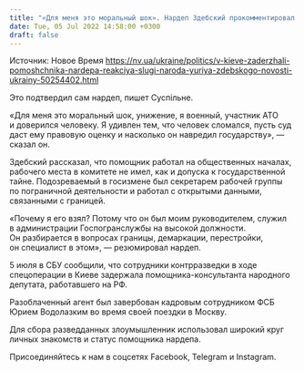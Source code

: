```yaml
---
title: "«Для меня это моральный шок». Нардеп Здебский прокомментировал данные о работе своего помощника на ФСБ"
date: Tue, 05 Jul 2022 14:58:00 +0300
draft: false
---
```

Источник: Новое Время https://nv.ua/ukraine/politics/v-kieve-zaderzhali-pomoshchnika-nardepa-reakciya-slugi-naroda-yuriya-zdebskogo-novosti-ukrainy-50254402.html


 Это подтвердил сам нардеп, пишет Суспільне.

«Для меня это моральный шок, унижение, я военный, участник АТО и доверился человеку. Я удивлен тем, что человек сломался, пусть суд даст ему правовую оценку и насколько он навредил государству», — сказал он.

Здебский рассказал, что помощник работал на общественных началах, рабочего места в комитете не имел, как и допуска к государственной тайне. Подозреваемый в госизмене был секретарем рабочей группы по пограничной деятельности и работал с открытыми данными, связанными с границей.

«Почему я его взял? Потому что он был моим руководителем, служил в администрации Госпогранслужбы на высокой должности. Он разбирается в вопросах границы, демаркации, перестройки, он специалист в этом», — резюмировал нардеп.

5 июля в СБУ сообщили, что сотрудники контрразведки в ходе спецоперации в Киеве задержала помощника-консультанта народного депутата, работавшего на РФ.

Разоблаченный агент был завербован кадровым сотрудником ФСБ Юрием Водолазким во время своей поездки в Москву.

Для сбора разведданных злоумышленник использовал широкий круг личных знакомств и статус помощника нардепа.

Присоединяйтесь к нам в соцсетях Facebook, Telegram и Instagram.
